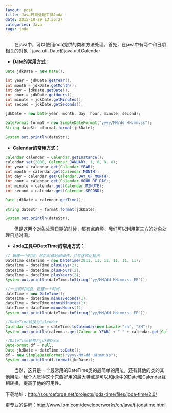 ```yaml
---
layout: post
title: Java日期处理工具Joda
date: 2015-10-29 13:36:27
categories: Java
tags: joda
---
```

　　在java中，可以使用joda提供的类和方法处理。首先，在java中有两个和日期相关的对象：java.util.Date和java.util.Calendar

- **Date的常用方式：**

```java
Date jdkDate = new Date();

int year = jdkDate.getYear();
int month = jdkDate.getMonth();
int day = jdkDate.getDate();
int hour = jdkDate.getHours();
int minute = jdkDate.getMinutes();
int second = jdkDate.getSeconds();

jdkDate = new Date(year, month, day, hour, minute, second);

DateFormat format = new SimpleDateFormat("yyyy/MM/dd HH:mm:ss");
String dateStr =format.format(jdkDate);
		
System.out.println(dateStr);
```

- **Calendar的常用方式：**

```java
Calendar calendar = Calendar.getInstance();
calendar.set(2000, Calendar.JANUARY, 1, 0, 0, 0);
int year = calendar.get(Calendar.YEAR);
int month = calendar.get(Calendar.MONTH);
int day = calendar.get(Calendar.DAY_OF_MONTH);
int hour = calendar.get(Calendar.HOUR_OF_DAY);
int minute = calendar.get(Calendar.MINUTE);
int second = calendar.get(Calendar.SECOND);

Date jdkDate = calendar.getTime();

String dateStr = format.format(jdkDate);

System.out.println(dateStr);
```

　　但是这两个对象处理日期的时候，都有点麻烦。我们可以利用第三方的对象处理日期时间。

- **Joda工具中DateTime的常用方式：**

```java
// 新建一个时间，然后对该时间操作，并且格式化输出
DateTime dateTime = new DateTime(2011, 11, 11, 11, 11, 11);
dateTime = dateTime.plusDays(2);
dateTime = dateTime.plusHours(2);
dateTime = dateTime.plusYears(2);
System.out.println(dateTime.toString("yy/MM/dd HH:mm:ss EE"));

//一当前时间点，新建一个时间，
dateTime = new DateTime();
dateTime = dateTime.minusSeconds(1);
dateTime = dateTime.minusMinutes(1);
dateTime = dateTime.minusHours(1);
System.out.println(dateTime.toString("yy/MM/dd HH:mm:ss EE"));

//DateTime转换为Calendar
Calendar calendar = dateTime.toCalendar(new Locale("zh", "ZH"));
System.out.println(calendar.get(Calendar.YEAR) + "-" + calendar.get(Calendar.MONTH) + "-" + calendar.get(Calendar.DAY_OF_MONTH));

//DateTime转换为jdk的Date
DateFormat df = null;
Date jkdDate = dateTime.toDate();
df = new SimpleDateFormat("yyyy-MM-dd HH:mm:ss");
System.out.println(df.format(jkdDate));
```

　　当然，这只是一个最常用的DateTime类的最简单的用法，还有其他的类的其他用法。我个人觉得这个东西好用的最大特点是可以和jdk中的Date和Calendar互相转换，提高了他的可用性。
 

下载地址：http://sourceforge.net/projects/joda-time/files/joda-time/2.0/

更专业的讲解：http://www.ibm.com/developerworks/cn/java/j-jodatime.html




